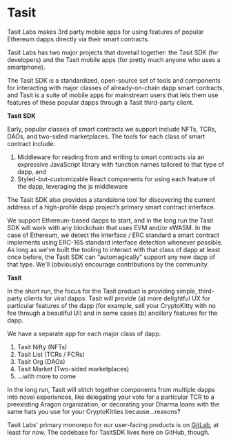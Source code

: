 # Tasit

Tasit Labs makes 3rd party mobile apps for using features of popular Ethereum dapps directly via their smart contracts.

Tasit Labs has two major projects that dovetail together: the Tasit SDK (for developers) and the Tasit mobile apps (for pretty much anyone who uses a smartphone).

The Tasit SDK is a standardized, open-source set of tools and components for interacting with major classes of already-on-chain dapp smart contracts, and Tasit is a suite of mobile apps for mainstream users that lets them use features of these popular dapps through a Tasit third-party client.

**Tasit SDK**

Early, popular classes of smart contracts we support include NFTs, TCRs, DAOs, and two-sided marketplaces. The tools for each class of smart contract include:

1. Middleware for reading from and writing to smart contracts via an expressive JavaScript library with function names tailored to that type of dapp, and 
1. Styled-but-customizable React components for using each feature of the dapp, leveraging the js middleware

The Tasit SDK also provides a standalone tool for discovering the current address of a high-profile dapp project’s primary smart contract interface.

We support Ethereum-based dapps to start, and in the long run the Tasit SDK will work with any blockchain that uses EVM and/or eWASM. In the case of Ethereum, we detect the interface / ERC standard a smart contract implements using ERC-165 standard interface detection whenever possible. As long as we’ve built the tooling to interact with that class of dapp at least once before, the Tasit SDK can “automagically” support any new dapp of that type. We'll (obviously) encourage contributions by the community.

**Tasit**

In the short run, the focus for the Tasit product is providing simple, third-party clients for viral dapps. Tasit will provide (a) more delightful UX for particular features of the dapp (for example, sell your CryptoKitty with no fee through a beautiful UI) and in some cases (b) ancillary features for the dapp.

We have a separate app for each major class of dapp.

1. Tasit Nifty (NFTs)
1. Tasit List (TCRs / FCRs)
1. Tasit Org (DAOs)
1. Tasit Market (Two-sided marketplaces)
1. ...with more to come

In the long run, Tasit will stitch together components from multiple dapps into novel experiences, like delegating your vote for a particular TCR to a preexisting Aragon organization, or decorating your Dharma loans with the same hats you use for your CryptoKitties because...reasons?

Tasit Labs' primary monorepo for our user-facing products is on [GitLab](https://gitlab.com/tasit), at least for now. The codebase for TasitSDK lives here on GitHub, though.
